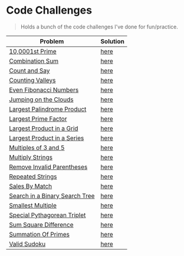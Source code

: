 # Code Challenges

> Holds a bunch of the code challenges I've done for fun/practice.

| Problem                                                                                         | Solution                                                                       |
| ----------------------------------------------------------------------------------------------- | ------------------------------------------------------------------------------ |
| [10,0001st Prime](https://projecteuler.net/problem=7)                                           | [here](./project-euler/nth_prime.py)                                           |
| [Combination Sum](https://leetcode.com/problems/combination-sum/)                               | [here](./leetcode/CombinationSum.java)                                         |
| [Count and Say](https://leetcode.com/problems/count-and-say/)                                   | [here](./leetcode/CountAndSay.java)                                            |
| [Counting Valleys](https://www.hackerrank.com/challenges/counting-valleys)                      | [here](./hacker-rank/counting-valleys.js)                                      |
| [Even Fibonacci Numbers](https://projecteuler.net/problem=2)                                    | [here](./project-euler/even_fibonacci_numbers.py)                              |
| [Jumping on the Clouds](https://www.hackerrank.com/challenges/jumping-on-the-clouds)            | [here](./hacker-rank/jumping-on-clouds.js)                                     |
| [Largest Palindrome Product](https://projecteuler.net/problem=4)                                | [here](./project-euler/largest_palindrome_product.py)                          |
| [Largest Prime Factor](https://projecteuler.net/problem=3)                                      | [here](./project-euler/largest_prime_number.py)                                |
| [Largest Product in a Grid](https://projecteuler.net/problem=11)                                | [here](./project-euler/largest_product_in_grid/largest_product_in_grid.py)     |
| [Largest Product in a Series](https://projecteuler.net/problem=8)                               | [here](./project-euler/largest_product_in_series/largest_product_in_series.py) |
| [Multiples of 3 and 5](https://projecteuler.net/problem=1)                                      | [here](./project-euler/multiples_of_3_and_5.py)                                |
| [Multiply Strings](https://leetcode.com/problems/multiply-strings/)                             | [here](./leetcode/MultiplyStrings.java)                                        |
| [Remove Invalid Parentheses](https://leetcode.com/problems/remove-invalid-parentheses)          | [here](./leetcode/RemoveInvalidParentheses.java)                               |
| [Repeated Strings](https://www.hackerrank.com/challenges/repeated-string)                       | [here](./hacker-rank/repeated-string.js)                                       |
| [Sales By Match](https://www.hackerrank.com/challenges/sock-merchant)                           | [here](./hacker-rank/sales-by-match.js)                                        |
| [Search in a Binary Search Tree](https://leetcode.com/problems/search-in-a-binary-search-tree/) | [here](./leetcode/SearchBST.ts)                                                |
| [Smallest Multiple](https://projecteuler.net/problem=5)                                         | [here](./project-euler/smallest_multiple.py)                                   |
| [Special Pythagorean Triplet](https://projecteuler.net/problem=9)                               | [here](./project-euler/special_pythagorean_triplet.py)                         |
| [Sum Square Difference](https://projecteuler.net/problem=6)                                     | [here](./project-euler/sum_square_difference.py)                               |
| [Summation Of Primes](https://projecteuler.net/problem=10)                                      | [here](./project-euler/summation_of_primes.py)                                 |
| [Valid Sudoku](https://leetcode.com/problems/valid-sudoku/)                                     | [here](./leetcode/ValidSudoku.java)                                            |
